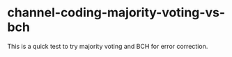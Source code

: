 # channel-coding-majority-voting-vs-bch

This is a quick test to try majority voting and BCH for error correction.



